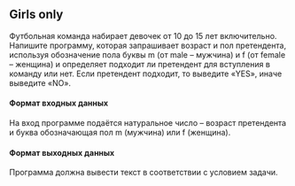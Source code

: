 ## Girls only

Футбольная команда набирает девочек от 10 до 15 лет включительно. Напишите программу, которая запрашивает возраст и пол претендента, используя обозначение пола буквы m (от male – мужчина) и f (от female – женщина) и определяет подходит ли претендент для вступления в команду или нет. Если претендент подходит, то выведите «YES», иначе выведите «NO».

#### Формат входных данных
На вход программе подаётся натуральное число – возраст претендента и буква обозначающая пол m (мужчина) или f (женщина).

#### Формат выходных данных
Программа должна вывести текст в соответствии с условием задачи.